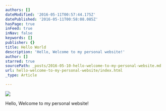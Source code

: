 ```yaml
---
authors: []
dateModified: '2016-05-11T00:57:44.175Z'
datePublished: '2016-05-11T00:58:08.085Z'
hasPage: true
inFeed: true
inNav: false
keywords: []
publisher: {}
title: Hello World
description: 'Hello, Welcome to my personal website!'
author: []
starred: true
sourcePath: _posts/2016-05-10-hello-welcome-to-my-personal-website.md
url: hello-welcome-to-my-personal-website/index.html
_type: Article

---
```

![](https://the-grid-user-content.s3-us-west-2.amazonaws.com/c2615f31-2ca8-4523-8944-c7862edd44d5.jpg)

Hello, Welcome to my personal website!